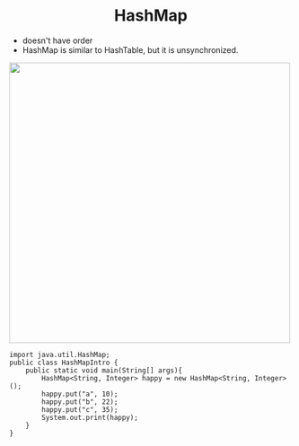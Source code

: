 # <h1 align = "center"> HashMap </h1>
- doesn't have order
- HashMap is similar to HashTable, but it is unsynchronized.
<img src = "https://javatutorial.net/wp-content/uploads/2017/09/java-initialize-hashmap-1280x720.png" width="500">

```
import java.util.HashMap;
public class HashMapIntro {
    public static void main(String[] args){
        HashMap<String, Integer> happy = new HashMap<String, Integer>();
        happy.put("a", 10);
        happy.put("b", 22);
        happy.put("c", 35);
        System.out.print(happy);
    }
}
```
